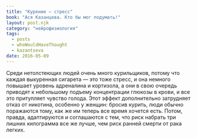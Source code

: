 ```yaml
---
title: "Курение – стресс"
book: "Ася Казанцева. Кто бы мог подумать!"
layout: post.njk
category: "нейрофизиология"
tags:
  - posts
  - whoWouldHaveThought
  - kazantseva
date: 2016-05-09
---
```


Среди нетолстеющих людей очень много курильщиков, потому что каждая выкуренная сигарета — это тоже стресс, и она немного повышает уровень адреналина и кортизола, а они в свою очередь приводят к небольшому подъему концентрации глюкозы в крови, и все это притупляет чувство голода. Этот эффект дополнительно затрудняет отказ от никотина, особенно у женщин: бросив курить, люди обычно поражаются тому, как же им теперь все время хочется есть. Потом, правда, адаптируются и соглашаются с тем, что риск набрать три лишних килограмма все же лучше, чем риск ранней смерти от рака легких.
